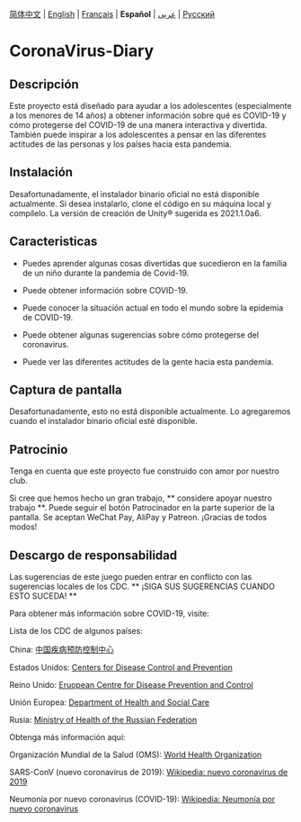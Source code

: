 [简体中文](https://github.com/Hefei-No-1-Game-Club/CoronaVirus-Diary/blob/master/README_CN.md) | [English](https://github.com/Hefei-No-1-Game-Club/CoronaVirus-Diary/blob/master/README.md) | [Français](https://github.com/Hefei-No-1-Game-Club/CoronaVirus-Diary/blob/master/README_FR.md) | **Español** | [عربى](https://github.com/Hefei-No-1-Game-Club/CoronaVirus-Diary/blob/master/README_ARAB.md)
 | [Русский](https://github.com/Hefei-No-1-Game-Club/CoronaVirus-Diary/blob/master/README_RU.md)

# CoronaVirus-Diary

## Descripción

Este proyecto está diseñado para ayudar a los adolescentes (especialmente a los menores de 14 años) a obtener información sobre qué es COVID-19 y cómo protegerse del COVID-19 de una manera interactiva y divertida. También puede inspirar a los adolescentes a pensar en las diferentes actitudes de las personas y los países hacia esta pandemia.

## Instalación

Desafortunadamente, el instalador binario oficial no está disponible actualmente. Si desea instalarlo, clone el código en su máquina local y compílelo. La versión de creación de Unity®️ sugerida es 2021.1.0a6.

## Caracteristicas

- Puedes aprender algunas cosas divertidas que sucedieron en la familia de un niño durante la pandemia de Covid-19.

- Puede obtener información sobre COVID-19.

- Puede conocer la situación actual en todo el mundo sobre la epidemia de COVID-19.

- Puede obtener algunas sugerencias sobre cómo protegerse del coronavirus.

- Puede ver las diferentes actitudes de la gente hacia esta pandemia.

## Captura de pantalla

Desafortunadamente, esto no está disponible actualmente. Lo agregaremos cuando el instalador binario oficial esté disponible.

## Patrocinio

Tenga en cuenta que este proyecto fue construido con amor por nuestro club.

Si cree que hemos hecho un gran trabajo, ** considere apoyar nuestro trabajo **. Puede seguir el botón Patrocinador en la parte superior de la pantalla. Se aceptan WeChat Pay, AliPay y Patreon. ¡Gracias de todos modos!

## Descargo de responsabilidad

Las sugerencias de este juego pueden entrar en conflicto con las sugerencias locales de los CDC. ** ¡SIGA SUS SUGERENCIAS CUANDO ESTO SUCEDA! **

Para obtener más información sobre COVID-19, visite:

Lista de los CDC de algunos países:

China: [中国疾病预防控制中心](http://www.chinacdc.cn/)

Estados Unidos: [Centers for Disease Control and Prevention](https://www.cdc.gov/)

Reino Unido: [Eruopean Centre for Disease Prevention and Control](https://www.ecdc.europa.eu/)

Unión Europea: [Department of Health and Social Care](https://www.gov.uk/government/organisations/department-of-health-and-social-care)

Rusia: [Ministry of Health of the Russian Federation](https://minzdrav.gov.ru/)

Obtenga más información aquí:

Organización Mundial de la Salud (OMS): [World Health Organization](https://www.who.int/)

SARS-ConV (nuevo coronavirus de 2019): [Wikipedia: nuevo coronavirus de 2019](https://es.wikipedia.org/wiki/COVID-19)

Neumonía por nuevo coronavirus (COVID-19): [Wikipedia: Neumonía por nuevo coronavirus](https://es.wikipedia.org/wiki/Pandemia_de_COVID-19)